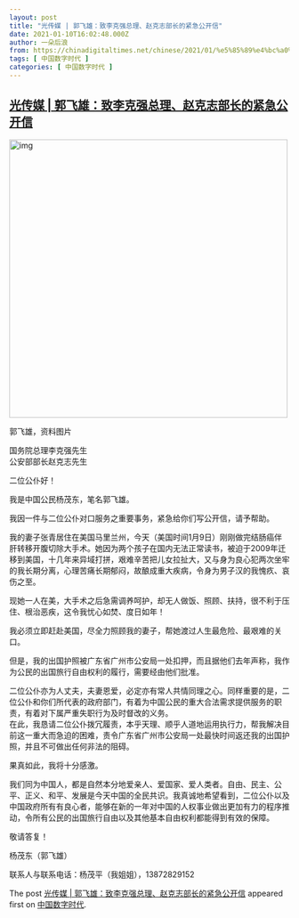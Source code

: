 ```yaml
---
layout: post
title: "光传媒 | 郭飞雄：致李克强总理、赵克志部长的紧急公开信"
date: 2021-01-10T16:02:48.000Z
author: 一朵后浪
from: https://chinadigitaltimes.net/chinese/2021/01/%e5%85%89%e4%bc%a0%e5%aa%92-%e9%83%ad%e9%a3%9e%e9%9b%84%ef%bc%9a%e8%87%b4%e6%9d%8e%e5%85%8b%e5%bc%ba%e6%80%bb%e7%90%86%e3%80%81%e8%b5%b5%e5%85%8b%e5%bf%97%e9%83%a8%e9%95%bf%e7%9a%84%e7%b4%a7/
tags: [ 中国数字时代 ]
categories: [ 中国数字时代 ]
---
```

<!--1610294568000-->
[光传媒 | 郭飞雄：致李克强总理、赵克志部长的紧急公开信](https://chinadigitaltimes.net/chinese/2021/01/%e5%85%89%e4%bc%a0%e5%aa%92-%e9%83%ad%e9%a3%9e%e9%9b%84%ef%bc%9a%e8%87%b4%e6%9d%8e%e5%85%8b%e5%bc%ba%e6%80%bb%e7%90%86%e3%80%81%e8%b5%b5%e5%85%8b%e5%bf%97%e9%83%a8%e9%95%bf%e7%9a%84%e7%b4%a7/)
------

<div>
<div style="width: 510px" class="wp-caption aligncenter"><img src="https://chinadigitaltimes.net/chinese/files/2021/01/post-661352-5ffb23f97f442." alt="img" width="500" class="aligncenter" /><p class="wp-caption-text">郭飞雄，资料图片</p></div><p>国务院总理李克强先生<br />公安部部长赵克志先生</p><p>二位公仆好！</p><p>我是中国公民杨茂东，笔名郭飞雄。</p><p>我因一件与二位公仆对口服务之重要事务，紧急给你们写公开信，请予帮助。</p><p>我的妻子张青居住在美国马里兰州，今天（美国时间1月9日）刚刚做完结肠癌伴肝转移开腹切除大手术。她因为两个孩子在国内无法正常读书，被迫于2009年迁移到美国，十几年来异域打拼，艰难辛苦把儿女拉扯大，又与身为良心犯两次坐牢的我长期分离，心理苦痛长期郁闷，故酿成重大疾病，令身为男子汉的我愧疚、哀伤之至。</p><p>现她一人在美，大手术之后急需调养呵护，却无人做饭、照顾、扶持，很不利于压住、根治恶疾，这令我忧心如焚、度日如年！</p><p>我必须立即赶赴美国，尽全力照顾我的妻子，帮她渡过人生最危险、最艰难的关口。</p><p>但是，我的出国护照被广东省广州市公安局一处扣押，而且据他们去年声称，我作为公民的出国旅行自由权利的履行，需要经由他们批准。</p><p>二位公仆亦为人丈夫，夫妻恩爱，必定亦有常人共情同理之心。同样重要的是，二位公仆和你们所代表的政府部门，有着为中国公民的重大合法需求提供服务的职责，有着对下属严重失职行为及时督改的义务。<br />在此，我恳请二位公仆拨冗履责，本乎天理、顺乎人道地运用执行力，帮我解决目前这一重大而急迫的困难，责令广东省广州市公安局一处最快时间返还我的出国护照，并且不可做出任何非法的阻碍。</p><p>果真如此，我将十分感激。</p><p>我们同为中国人，都是自然本分地爱亲人、爱国家、爱人类者。自由、民主、公平、正义、和平、发展是今天中国的全民共识。我真诚地希望看到，二位公仆以及中国政府所有有良心者，能够在新的一年对中国的人权事业做出更加有力的程序推动，令所有公民的出国旅行自由以及其他基本自由权利都能得到有效的保障。</p><p>敬请答复！</p><p>杨茂东（郭飞雄）</p><p>联系人与联系电话：杨茂平（我姐姐），13872829152</p><p>The post <a rel="nofollow" href="https://chinadigitaltimes.net/chinese/2021/01/%e5%85%89%e4%bc%a0%e5%aa%92-%e9%83%ad%e9%a3%9e%e9%9b%84%ef%bc%9a%e8%87%b4%e6%9d%8e%e5%85%8b%e5%bc%ba%e6%80%bb%e7%90%86%e3%80%81%e8%b5%b5%e5%85%8b%e5%bf%97%e9%83%a8%e9%95%bf%e7%9a%84%e7%b4%a7/">光传媒 | 郭飞雄：致李克强总理、赵克志部长的紧急公开信</a> appeared first on <a rel="nofollow" href="https://chinadigitaltimes.net/chinese">中国数字时代</a>.</p>
</div>
